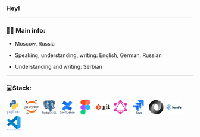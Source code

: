 ### Hey!

---

### :man_technologist: Main info:

- Moscow, Russia

- Speaking, understanding, writing: English, German, Russian

- Understanding and writing: Serbian

---

### 💻Stack:

<div>
  <img src="https://github.com/devicons/devicon/blob/master/icons/python/python-original-wordmark.svg" title="python" alt="python" width="40" height="40"/>&nbsp
  <img src="https://github.com/devicons/devicon/blob/master/icons/jupyter/jupyter-original-wordmark.svg" title="jupiter" alt="jupiter" width="40" height="40"/>&nbsp
  <img src="https://github.com/devicons/devicon/blob/master/icons/postgresql/postgresql-original-wordmark.svg" title="postgres" alt="postgres" width="40" height="40"/>&nbsp
  <img src="https://github.com/devicons/devicon/blob/master/icons/confluence/confluence-original-wordmark.svg" title="postgres" alt="postgres" width="40" height="40"/>&nbsp
  <img src="https://github.com/devicons/devicon/blob/master/icons/figma/figma-original.svg" title="figma" alt="Figma" width="40" height="40"/>&nbsp
  <img src="https://github.com/devicons/devicon/blob/master/icons/git/git-original-wordmark.svg" title="git" alt="Git" width="40" height="40"/>&nbsp
  <img src="https://github.com/devicons/devicon/blob/master/icons/graphql/graphql-original.svg" title="graphql" alt="graphql" width="40" height="40"/>&nbsp
  <img src="https://github.com/devicons/devicon/blob/master/icons/jira/jira-original-wordmark.svg" title="jira" alt="Jira" width="40" height="40"/>&nbsp
  <img src="https://github.com/devicons/devicon/blob/master/icons/json/json-original.svg" title="json" alt="json" width="40" height="40"/>&nbsp
  <img src="https://github.com/devicons/devicon/blob/master/icons/numpy/numpy-original-wordmark.svg" title="numpy" alt="numpy" width="40" height="40"/>&nbsp
  <img src="https://github.com/devicons/devicon/blob/master/icons/vscode/vscode-original-wordmark.svg" title="vscode" alt="vscode" width="40" height="40"/>&nbsp
  <!-- <img src="https://github.com/devicons/devicon/blob/master/icons/redux/redux-original.svg" title="redux" alt="redux" width="40" height="40"/>&nbsp; -->
</div>

